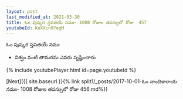 ```yaml
---
layout: post
last_modified_at: 2021-03-30
title: ఓం పుష్కర స్తపతయే నమః- 1008 రోజుల తపస్సులో రోజు  457
youtubeId: KeXXcn0YegM
---
```

 
 
 ఓం పుష్కర స్తపతయే నమః  
 
 -  విశ్వం వంటి తామరను ఎవరు సృష్టించారు 
 
  
 
  
 
 
 
 
 
 


{% include youtubePlayer.html id=page.youtubeId %}
 
[Next]({{ site.baseurl }}{% link  split1/_posts/2017-10-01-ఓం నాందికారాయ నమః- 1008 రోజుల తపస్సులో రోజు  456.md%})
 
